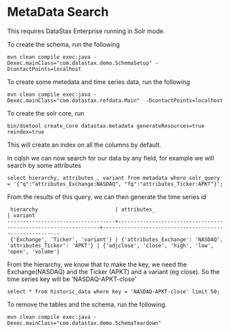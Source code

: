 MetaData Search 
========================
This requires DataStax Enterprise running in Solr mode.

To create the schema, run the following

    mvn clean compile exec:java -Dexec.mainClass="com.datastax.demo.SchemaSetup" -DcontactPoints=localhost
	
To create some metedata and time series data, run the following 

    mvn clean compile exec:java -Dexec.mainClass="com.datastax.refdata.Main"  -DcontactPoints=localhost

To create the solr core, run 

    bin/dsetool create_core datastax.metadata generateResources=true reindex=true

This will create an index on all the columns by default. 

In cqlsh we can now search for our data by any field, for example we will search by some attributes

    select hierarchy, attributes_, variant from metadata where solr_query = '{"q":"attributes_Exchange:NASDAQ", "fq":"attributes_Ticker:APKT"}';
    
From the results of this query, we can then generate the time series id

```
 hierarchy                         | attributes_                                                    | variant
-----------------------------------+----------------------------------------------------------------+--------------------------------------------------------
 {'Exchange', 'Ticker', 'variant'} | {'attributes_Exchange': 'NASDAQ', 'attributes_Ticker': 'APKT'} | {'adjclose', 'close', 'high', 'low', 'open', 'volume'}
```

From the hierarchy, we know that to make the key, we need the Exchange(NASDAQ) and the Ticker (APKT) and a variant (eg close). So the time series key will be 'NASDAQ-APKT-close'

    select * from historic_data where key = 'NASDAQ-APKT-close' limit 50;
    
To remove the tables and the schema, run the following.

    mvn clean compile exec:java -Dexec.mainClass="com.datastax.demo.SchemaTeardown"
